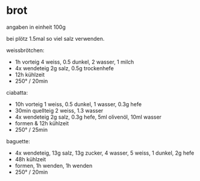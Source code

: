 # brot

angaben in einheit 100g

bei plötz 1.5mal so viel salz verwenden.

weissbrötchen:

- 1h vorteig 4 weiss, 0.5 dunkel, 2 wasser, 1 milch
- 4x wendeteig 2g salz, 0.5g trockenhefe
- 12h kühlzeit
- 250° / 20min

ciabatta:

- 10h vorteig 1 weiss, 0.5 dunkel, 1 wasser, 0.3g hefe
- 30min quellteig 2 weiss, 1.3 wasser
- 4x wendeteig 2g salz, 0.3g hefe, 5ml olivenöl, 10ml wasser
- formen & 12h kühlzeit
- 250° / 25min

baguette:

- 4x wendeteig, 13g salz, 13g zucker, 4 wasser, 5 weiss, 1 dunkel, 2g hefe
- 48h kühlzeit
- formen, 1h wenden, 1h wenden
- 250° / 20min
